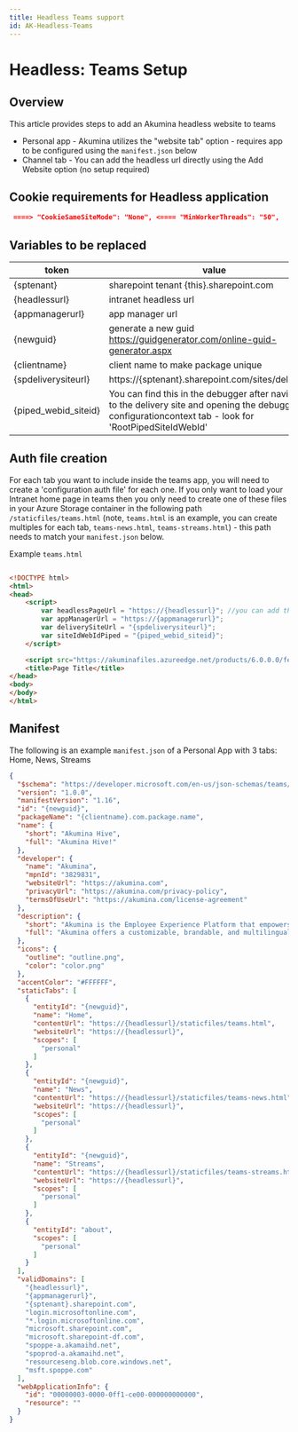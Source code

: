 ```yaml
---
title: Headless Teams support
id: AK-Headless-Teams
---
```


# Headless: Teams Setup

## Overview

This article provides steps to add an Akumina headless website to teams
* Personal app - Akumina utilizes the "website tab" option - requires app to be configured using the `manifest.json` below
* Channel tab - You can add the headless url directly using the Add Website option (no setup required)

## Cookie requirements for Headless application

```json
 ====> "CookieSameSiteMode": "None", <==== "MinWorkerThreads": "50",  
```


## Variables to be replaced


| token | value |
| --- | --- |
| {sptenant} | sharepoint tenant {this}.sharepoint.com |
| {headlessurl} | intranet headless url |
| {appmanagerurl} | app manager url |
| {newguid} | generate a new guid https://guidgenerator.com/online-guid-generator.aspx |
| {clientname} | client name to make package unique |
| {spdeliverysiteurl} | https://{sptenant}.sharepoint.com/sites/deliveryurl | 
| {piped_webid_siteid} | You can find this in the debugger after navigating to the delivery site and opening the debugger, configurationcontext tab - look for 'RootPipedSiteIdWebId' | 


## Auth file creation

For each tab you want to include inside the teams app, you will need to create a 'configuration auth file' for each one.  If you only want to load your Intranet home page in teams then you only need to create one of these files in your Azure Storage container in the following path `/staticfiles/teams.html` (note, `teams.html` is an example, you can create multiples for each tab, `teams-news.html`, `teams-streams.html`) - this path needs to match your `manifest.json` below.

Example `teams.html`

```html

<!DOCTYPE html>
<html>
<head>
    <script>
        var headlessPageUrl = "https://{headlessurl}"; //you can add the page you want to load as well, ie #/sitepages/mypage.aspx
        var appManagerUrl = "https://{appmanagerurl}";
        var deliverySiteUrl = "{spdeliverysiteurl}";
        var siteIdWebIdPiped = "{piped_webid_siteid}";
    </script>

    <script src="https://akuminafiles.azureedge.net/products/6.0.0.0/fe/teams/teams.auth.min.js"></script>
    <title>Page Title</title>
</head>
<body>
</body>
</html>


```


## Manifest

The following is an example `manifest.json` of a Personal App with 3 tabs:  Home, News, Streams

```json
{
  "$schema": "https://developer.microsoft.com/en-us/json-schemas/teams/v1.16/MicrosoftTeams.schema.json",
  "version": "1.0.0",
  "manifestVersion": "1.16",
  "id": "{newguid}",
  "packageName": "{clientname}.com.package.name",
  "name": {
    "short": "Akumina Hive",
    "full": "Akumina Hive!"
  },
  "developer": {
    "name": "Akumina",
    "mpnId": "3829831",
    "websiteUrl": "https://akumina.com",
    "privacyUrl": "https://akumina.com/privacy-policy",
    "termsOfUseUrl": "https://akumina.com/license-agreement"
  },
  "description": {
    "short": "Akumina is the Employee Experience Platform that empowers global enterprises",
    "full": "Akumina offers a customizable, brandable, and multilingual platform that seamlessly integrates with leading enterprise cloud applications, Akumina delivers a contextual, collaborative, and engaging workplace experience to every user on any device."
  },
  "icons": {
    "outline": "outline.png",
    "color": "color.png"
  },
  "accentColor": "#FFFFFF",
  "staticTabs": [
    {
      "entityId": "{newguid}",
      "name": "Home",
      "contentUrl": "https://{headlessurl}/staticfiles/teams.html",
      "websiteUrl": "https://{headlessurl}",
      "scopes": [
        "personal"
      ]
    },
    {
      "entityId": "{newguid}",
      "name": "News",
      "contentUrl": "https://{headlessurl}/staticfiles/teams-news.html",
      "websiteUrl": "https://{headlessurl}",
      "scopes": [
        "personal"
      ]
    },
    {
      "entityId": "{newguid}",
      "name": "Streams",
      "contentUrl": "https://{headlessurl}/staticfiles/teams-streams.html",
      "websiteUrl": "https://{headlessurl}",
      "scopes": [
        "personal"
      ]
    },
    {
      "entityId": "about",
      "scopes": [
        "personal"
      ]
    }
  ],
  "validDomains": [
    "{headlessurl}",
    "{appmanagerurl}",
    "{sptenant}.sharepoint.com",
    "login.microsoftonline.com",
    "*.login.microsoftonline.com",
    "microsoft.sharepoint.com",
    "microsoft.sharepoint-df.com",
    "spoppe-a.akamaihd.net",
    "spoprod-a.akamaihd.net",
    "resourceseng.blob.core.windows.net",
    "msft.spoppe.com"
  ],
  "webApplicationInfo": {
    "id": "00000003-0000-0ff1-ce00-000000000000",
    "resource": ""
  }
}


```
